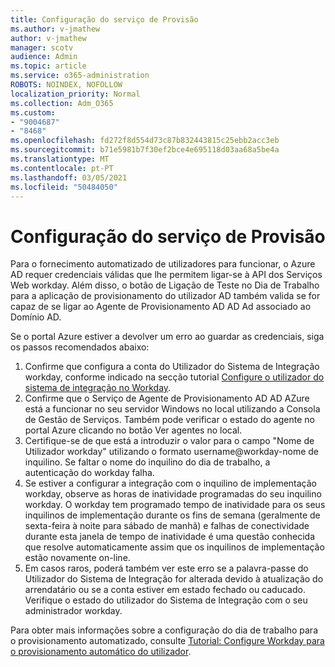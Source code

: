 ```yaml
---
title: Configuração do serviço de Provisão
ms.author: v-jmathew
author: v-jmathew
manager: scotv
audience: Admin
ms.topic: article
ms.service: o365-administration
ROBOTS: NOINDEX, NOFOLLOW
localization_priority: Normal
ms.collection: Adm_O365
ms.custom:
- "9004687"
- "8468"
ms.openlocfilehash: fd272f8d554d73c87b832443815c25ebb2acc3eb
ms.sourcegitcommit: b71e5981b7f30ef2bce4e695118d03aa68a5be4a
ms.translationtype: MT
ms.contentlocale: pt-PT
ms.lasthandoff: 03/05/2021
ms.locfileid: "50484050"
---
```

# <a name="configuring-the-provision-service"></a>Configuração do serviço de Provisão

Para o fornecimento automatizado de utilizadores para funcionar, o Azure AD requer credenciais válidas que lhe permitem ligar-se à API dos Serviços Web workday. Além disso, o botão de Ligação de Teste no Dia de Trabalho para a aplicação de provisionamento do utilizador AD também valida se for capaz de se ligar ao Agente de Provisionamento AD AD Ad associado ao Domínio AD.

Se o portal Azure estiver a devolver um erro ao guardar as credenciais, siga os passos recomendados abaixo:

1. Confirme que configura a conta do Utilizador do Sistema de Integração workday, conforme indicado na secção tutorial [Configure o utilizador do sistema de integração no Workday](https://docs.microsoft.com/azure/active-directory/saas-apps/workday-inbound-tutorial).
2. Confirme que o Serviço de Agente de Provisionamento AD AD AZure está a funcionar no seu servidor Windows no local utilizando a Consola de Gestão de Serviços. Também pode verificar o estado do agente no portal Azure clicando no botão Ver agentes no local.
3. Certifique-se de que está a introduzir o valor para o campo "Nome de Utilizador workday" utilizando o formato username@workday-nome de inquilino. Se faltar o nome do inquilino do dia de trabalho, a autenticação do workday falha.
4. Se estiver a configurar a integração com o inquilino de implementação workday, observe as horas de inatividade programadas do seu inquilino workday. O workday tem programado tempo de inatividade para os seus inquilinos de implementação durante os fins de semana (geralmente de sexta-feira à noite para sábado de manhã) e falhas de conectividade durante esta janela de tempo de inatividade é uma questão conhecida que resolve automaticamente assim que os inquilinos de implementação estão novamente on-line.
5. Em casos raros, poderá também ver este erro se a palavra-passe do Utilizador do Sistema de Integração for alterada devido à atualização do arrendatário ou se a conta estiver em estado fechado ou caducado. Verifique o estado do utilizador do Sistema de Integração com o seu administrador workday.

Para obter mais informações sobre a configuração do dia de trabalho para o provisionamento automatizado, consulte [Tutorial: Configure Workday para o provisionamento automático do utilizador](https://docs.microsoft.com/azure/active-directory/saas-apps/workday-inbound-tutorial).
